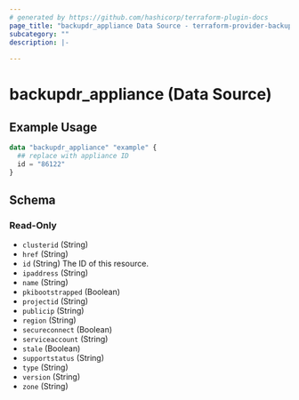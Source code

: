 ```yaml
---
# generated by https://github.com/hashicorp/terraform-plugin-docs
page_title: "backupdr_appliance Data Source - terraform-provider-backupdr"
subcategory: ""
description: |-
  
---
```


# backupdr_appliance (Data Source)



## Example Usage

```terraform
data "backupdr_appliance" "example" {
  ## replace with appliance ID
  id = "86122"
}
```

<!-- schema generated by tfplugindocs -->
## Schema

### Read-Only

- `clusterid` (String)
- `href` (String)
- `id` (String) The ID of this resource.
- `ipaddress` (String)
- `name` (String)
- `pkibootstrapped` (Boolean)
- `projectid` (String)
- `publicip` (String)
- `region` (String)
- `secureconnect` (Boolean)
- `serviceaccount` (String)
- `stale` (Boolean)
- `supportstatus` (String)
- `type` (String)
- `version` (String)
- `zone` (String)
